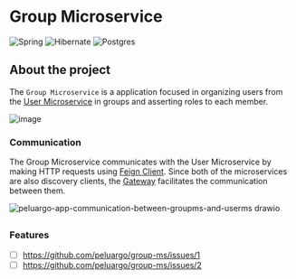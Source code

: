 # Group Microservice

![Spring](https://img.shields.io/badge/spring-%236DB33F.svg?style=for-the-badge&logo=spring&logoColor=white)
![Hibernate](https://img.shields.io/badge/Hibernate-59666C?style=for-the-badge&logo=Hibernate&logoColor=white)
![Postgres](https://img.shields.io/badge/postgres-%23316192.svg?style=for-the-badge&logo=postgresql&logoColor=white)

## About the project
The `Group Microservice` is a application focused in organizing users from the [User Microservice](https://github.com/peluargo/user-ms) in groups and asserting roles to each member.

![image](https://github.com/user-attachments/assets/04e92dd2-24ae-42e8-8c36-2750eabdf9f9)

### Communication
The Group Microservice communicates with the User Microservice by making HTTP requests using [Feign Client](https://docs.spring.io/spring-cloud-openfeign/docs/current/reference/html). Since both of the microservices are also discovery clients, the [Gateway](https://github.com/peluargo/gateway) facilitates the communication between them.

![peluargo-app-communication-between-groupms-and-userms drawio](https://github.com/user-attachments/assets/3336a2f4-37bf-4afd-afc7-765c40c3e9db)

##

### Features

 - [ ] https://github.com/peluargo/group-ms/issues/1
 - [ ] https://github.com/peluargo/group-ms/issues/2
